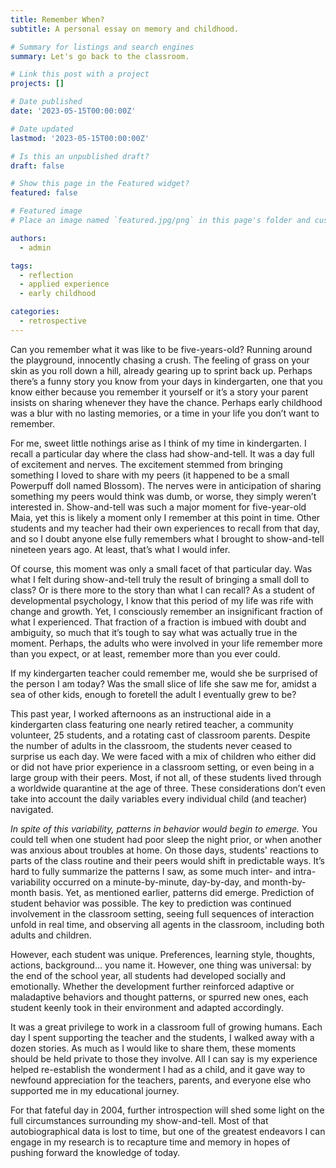 ```yaml
---
title: Remember When? 
subtitle: A personal essay on memory and childhood.

# Summary for listings and search engines
summary: Let's go back to the classroom.

# Link this post with a project
projects: []

# Date published
date: '2023-05-15T00:00:00Z'

# Date updated
lastmod: '2023-05-15T00:00:00Z'

# Is this an unpublished draft?
draft: false

# Show this page in the Featured widget?
featured: false

# Featured image
# Place an image named `featured.jpg/png` in this page's folder and customize its options here.

authors:
  - admin

tags:
  - reflection
  - applied experience
  - early childhood

categories:
  - retrospective
---
```


Can you remember what it was like to be five-years-old? Running around the playground, innocently chasing a crush. The feeling of grass on your skin as you roll down a hill, already gearing up to sprint back up. Perhaps there’s a funny story you know from your days in kindergarten, one that you know either because you remember it yourself or it’s a story your parent insists on sharing whenever they have the chance. Perhaps early childhood was a blur with no lasting memories, or a time in your life you don’t want to remember.

For me, sweet little nothings arise as I think of my time in kindergarten. I recall a particular day where the class had show-and-tell. It was a day full of excitement and nerves. The excitement stemmed from bringing something I loved to share with my peers (it happened to be a small Powerpuff doll named Blossom). The nerves were in anticipation of sharing something my peers would think was dumb, or worse, they simply weren’t interested in. Show-and-tell was such a major moment for five-year-old Maia, yet this is likely a moment only I remember at this point in time. Other students and my teacher had their own experiences to recall from that day, and so I doubt anyone else fully remembers what I brought to show-and-tell nineteen years ago. At least, that’s what I would infer.

Of course, this moment was only a small facet of that particular day. Was what I felt during show-and-tell truly the result of bringing a small doll to class? Or is there more to the story than what I can recall? As a student of developmental psychology, I know that this period of my life was rife with change and growth. Yet, I consciously remember an insignificant fraction of what I experienced. That fraction of a fraction is imbued with doubt and ambiguity, so much that it’s tough to say what was actually true in the moment. Perhaps, the adults who were involved in your life remember more than you expect, or at least, remember more than you ever could.

If my kindergarten teacher could remember me, would she be surprised of the person I am today? Was the small slice of life she saw me for, amidst a sea of other kids, enough to foretell the adult I eventually grew to be? 

This past year, I worked afternoons as an instructional aide in a kindergarten class featuring one nearly retired teacher, a community volunteer, 25 students, and a rotating cast of classroom parents. Despite the number of adults in the classroom, the students never ceased to surprise us each day. We were faced with a mix of children who either did or did not have prior experience in a classroom setting, or even being in a large group with their peers. Most, if not all, of these students lived through a worldwide quarantine at the age of three. These considerations don’t even take into account the daily variables every individual child (and teacher) navigated. 

*In spite of this variability, patterns in behavior would begin to emerge.* You could tell when one student had poor sleep the night prior, or when another was anxious about troubles at home. On those days, students' reactions to parts of the class routine and their peers would shift in predictable ways. It’s hard to fully summarize the patterns I saw, as some much inter- and intra-variability occurred on a minute-by-minute, day-by-day, and month-by-month basis. Yet, as mentioned earlier, patterns did emerge. Prediction of student behavior was possible. The key to prediction was continued involvement in the classroom setting, seeing full sequences of interaction unfold in real time, and observing all agents in the classroom, including both adults and children. 

However, each student was unique. Preferences, learning style, thoughts, actions, background… you name it. However, one thing was universal: by the end of the school year, all students had developed socially and emotionally. Whether the development further reinforced adaptive or maladaptive behaviors and thought patterns, or spurred new ones, each student keenly took in their environment and adapted accordingly. 

It was a great privilege to work in a classroom full of growing humans. Each day I spent supporting the teacher and the students, I walked away with a dozen stories. As much as I would like to share them, these moments should be held private to those they involve. All I can say is my experience helped re-establish the wonderment I had as a child, and it gave way to newfound appreciation for the teachers, parents, and everyone else who supported me in my educational journey.

For that fateful day in 2004, further introspection will shed some light on the full circumstances surrounding my show-and-tell. Most of that autobiographical data is lost to time, but one of the greatest endeavors I can engage in my research is to recapture time and memory in hopes of pushing forward the knowledge of today.